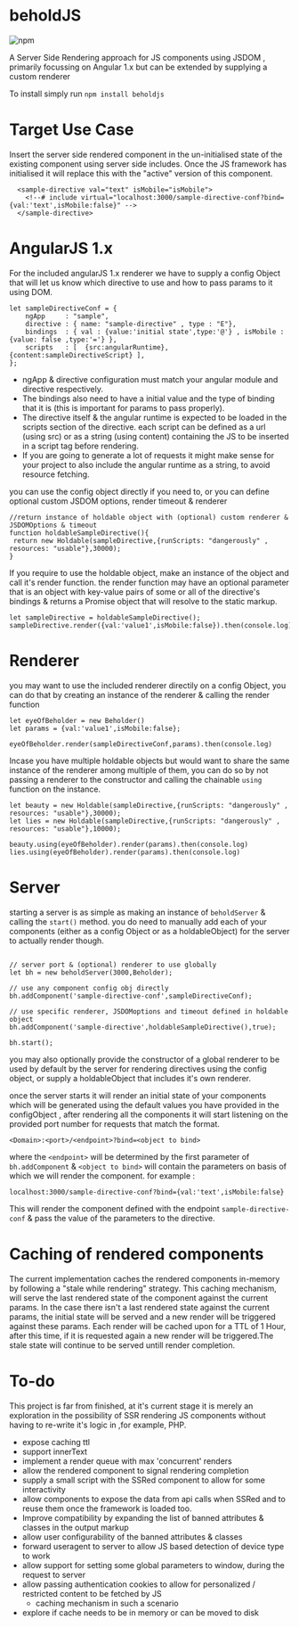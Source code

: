 # beholdJS 
 
![npm](https://img.shields.io/npm/v/beholdjs?style=flat-square) 

A Server Side Rendering approach for JS components using JSDOM , primarily focussing on Angular 1.x but can be extended by supplying a custom renderer

To install simply run `npm install beholdjs` 

# Target Use Case

Insert the server side rendered component in the un-initialised state of the existing component using server side includes.
Once the JS framework has initialised it will replace this with the "active" version of this component.

```
  <sample-directive val="text" isMobile="isMobile">
    <!--# include virtual="localhost:3000/sample-directive-conf?bind={val:'text',isMobile:false}" -->
  </sample-directive>

```


# AngularJS 1.x
For the included angularJS 1.x renderer we have to supply a config Object that will let us know which directive to use and how to pass params to it using DOM.

```
let sampleDirectiveConf = {
    ngApp     : "sample",
    directive : { name: "sample-directive" , type : "E"},
    bindings  : { val : {value:'initial state',type:'@'} , isMobile : {value: false ,type:'='} },
    scripts   : [  {src:angularRuntime}, {content:sampleDirectiveScript} ],
};
```
* ngApp & directive configuration must match your angular module and directive respectively. 
* The bindings also need to have a initial value and the type of binding that it is (this is important for params to pass properly).
* The directive itself & the angular runtime is expected to be loaded in the scripts section of the directive. 
each script can be defined as a url (using src) or as a string (using content) containing the JS to be inserted in a script tag before rendering. 
* If you are going to generate a lot of requests it might make sense for your project to also include the angular runtime as a string, to avoid resource fetching.

you can use the config object directly if you need to, or you can define optional custom JSDOM options, render timeout & renderer 

```
//return instance of holdable object with (optional) custom renderer & JSDOMOptions & timeout
function holdableSampleDirective(){
 return new Holdable(sampleDirective,{runScripts: "dangerously" , resources: "usable"},30000);
}
```

If you require to use the holdable object, make an instance of the object and call it's render function. the render function may have an optional parameter that is an object with key-value pairs of some or all of the directive's bindings & returns a Promise object that will resolve to the static markup.

``` 
let sampleDirective = holdableSampleDirective();
sampleDirective.render({val:'value1',isMobile:false}).then(console.log)
```
# Renderer

you may want to use the included renderer directily on a config Object, you can do that by creating an instance of the renderer & calling the render function

```
let eyeOfBeholder = new Beholder()
let params = {val:'value1',isMobile:false};

eyeOfBeholder.render(sampleDirectiveConf,params).then(console.log)
```

Incase you have multiple holdable objects but would want to share the same instance of the renderer among multiple of them, you can do so by not passing a renderer to the constructor and calling the chainable `using` function on the instance.

```
let beauty = new Holdable(sampleDirective,{runScripts: "dangerously" , resources: "usable"},30000);
let lies = new Holdable(sampleDirective,{runScripts: "dangerously" , resources: "usable"},10000);

beauty.using(eyeOfBeholder).render(params).then(console.log)
lies.using(eyeOfBeholder).render(params).then(console.log)

```

# Server
starting a server is as simple as making an instance of `beholdServer` & calling the `start()` method.
you do need to manually add each of your components (either as a config Object or as a holdableObject) for the server to actually render though.

```

// server port & (optional) renderer to use globally
let bh = new beholdServer(3000,Beholder);

// use any component config obj directly
bh.addComponent('sample-directive-conf',sampleDirectiveConf);

// use specific renderer, JSDOMoptions and timeout defined in holdable object
bh.addComponent('sample-directive',holdableSampleDirective(),true);

bh.start();
```

you may also optionally provide the constructor of a global renderer to be used by default by the server for rendering directives using the config object, or supply a holdableObject that includes it's own renderer. 

once the server starts it will render an initial state of your components which will be generated using the default values you have provided in the configObject , after rendering all the components it will start listening on the provided port number for requests that match the format.

```<Domain>:<port>/<endpoint>?bind=<object to bind>```

where the `<endpoint>` will be determined by the first parameter of `bh.addComponent` & `<object to bind>` will contain the parameters on basis of which we will render the component. for example :

```localhost:3000/sample-directive-conf?bind={val:'text',isMobile:false}```

This will render the component defined with the endpoint `sample-directive-conf` & pass the value of the parameters to the directive.

# Caching of rendered components 

The current implementation caches the rendered components in-memory by following a "stale while rendering" strategy.
This caching mechanism, will serve the last rendered state of the component against the current params. In the case there isn't a last rendered state against the current params, the initial state will be served and a new render will be triggered against these params. Each render will be cached upon for a TTL of 1 Hour, after this time, if it is requested again a new render will be triggered.The stale state will continue to be served untill render completion.


# To-do

This project is far from finished, at it's current stage it is merely an exploration in the possibility of SSR rendering JS components without having to re-write it's logic in ,for example, PHP.

* expose caching ttl
* support innerText 
* implement a render queue with max 'concurrent' renders
* allow the rendered component to signal rendering completion
* supply a small script with the SSRed component to allow for some interactivity
* allow components to expose the data from api calls when SSRed and to reuse them once the framework is loaded too.
* Improve compatibility by expanding the list of banned attributes & classes in the output markup
* allow user configurability of the banned attributes & classes
* forward useragent to server to allow JS based detection of device type to work
* allow support for setting some global parameters to window, during the request to server
* allow passing authentication cookies to allow for personalized / restricted content to be fetched by JS
  * caching mechanism in such a scenario
* explore if cache needs to be in memory or can be moved to disk


